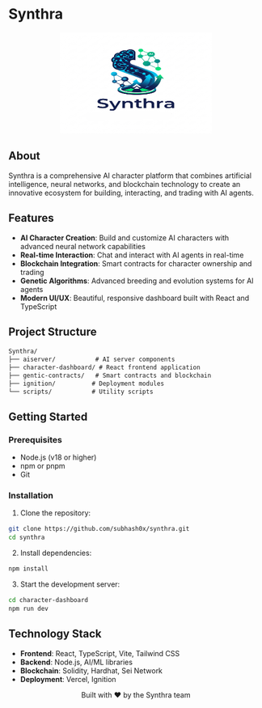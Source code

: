 # Synthra

<div align="center">
  <img src="Synthra logo.png" alt="Synthra Logo" width="300" height="200">
</div>

## About

Synthra is a comprehensive AI character platform that combines artificial intelligence, neural networks, and blockchain technology to create an innovative ecosystem for building, interacting, and trading with AI agents.

## Features

- **AI Character Creation**: Build and customize AI characters with advanced neural network capabilities
- **Real-time Interaction**: Chat and interact with AI agents in real-time
- **Blockchain Integration**: Smart contracts for character ownership and trading
- **Genetic Algorithms**: Advanced breeding and evolution systems for AI agents
- **Modern UI/UX**: Beautiful, responsive dashboard built with React and TypeScript

## Project Structure

```
Synthra/
├── aiserver/           # AI server components
├── character-dashboard/ # React frontend application
├── gentic-contracts/   # Smart contracts and blockchain
├── ignition/          # Deployment modules
└── scripts/           # Utility scripts
```

## Getting Started

### Prerequisites

- Node.js (v18 or higher)
- npm or pnpm
- Git

### Installation

1. Clone the repository:
```bash
git clone https://github.com/subhash0x/synthra.git
cd synthra
```

2. Install dependencies:
```bash
npm install
```

3. Start the development server:
```bash
cd character-dashboard
npm run dev
```

## Technology Stack

- **Frontend**: React, TypeScript, Vite, Tailwind CSS
- **Backend**: Node.js, AI/ML libraries
- **Blockchain**: Solidity, Hardhat, Sei Network
- **Deployment**: Vercel, Ignition



<div align="center">
  <p>Built with ❤️ by the Synthra team</p>
</div>
